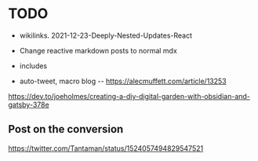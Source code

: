 # TODO

- wikilinks. 2021-12-23-Deeply-Nested-Updates-React

- Change reactive markdown posts to normal mdx
- includes
- auto-tweet, macro blog -- https://alecmuffett.com/article/13253

https://dev.to/joeholmes/creating-a-diy-digital-garden-with-obsidian-and-gatsby-378e

## Post on the conversion
https://twitter.com/Tantaman/status/1524057494829547521